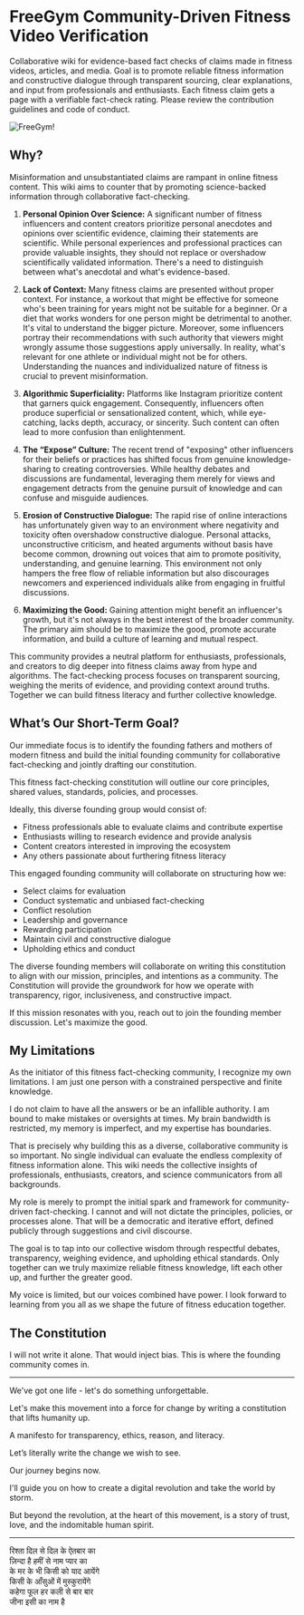 # FreeGym Community-Driven Fitness Video Verification

Collaborative wiki for evidence-based fact checks of claims made in fitness videos, articles, and media. Goal is to promote reliable fitness information and constructive dialogue through transparent sourcing, clear explanations, and input from professionals and enthusiasts. Each fitness claim gets a page with a verifiable fact-check rating. Please review the contribution guidelines and code of conduct.

![FreeGym!](https://github.com/FreeGym/images/assets/128644548/1a129c09-db51-4d85-ae52-6470bf12d1be)

## Why?

Misinformation and unsubstantiated claims are rampant in online fitness content. This wiki aims to counter that by promoting science-backed information through collaborative fact-checking.

1. **Personal Opinion Over Science:** A significant number of fitness influencers and content creators prioritize personal anecdotes and opinions over scientific evidence, claiming their statements are scientific. While personal experiences and professional practices can provide valuable insights, they should not replace or overshadow scientifically validated information. There's a need to distinguish between what's anecdotal and what's evidence-based.

2. **Lack of Context:** Many fitness claims are presented without proper context. For instance, a workout that might be effective for someone who's been training for years might not be suitable for a beginner. Or a diet that works wonders for one person might be detrimental to another. It's vital to understand the bigger picture. Moreover, some influencers portray their recommendations with such authority that viewers might wrongly assume those suggestions apply universally. In reality, what's relevant for one athlete or individual might not be for others. Understanding the nuances and individualized nature of fitness is crucial to prevent misinformation.

3. **Algorithmic Superficiality:** Platforms like Instagram prioritize content that garners quick engagement. Consequently, influencers often produce superficial or sensationalized content, which, while eye-catching, lacks depth, accuracy, or sincerity. Such content can often lead to more confusion than enlightenment.

4. **The “Expose” Culture:** The recent trend of "exposing" other influencers for their beliefs or practices has shifted focus from genuine knowledge-sharing to creating controversies. While healthy debates and discussions are fundamental, leveraging them merely for views and engagement detracts from the genuine pursuit of knowledge and can confuse and misguide audiences.

5. **Erosion of Constructive Dialogue:** The rapid rise of online interactions has unfortunately given way to an environment where negativity and toxicity often overshadow constructive dialogue. Personal attacks, unconstructive criticism, and heated arguments without basis have become common, drowning out voices that aim to promote positivity, understanding, and genuine learning. This environment not only hampers the free flow of reliable information but also discourages newcomers and experienced individuals alike from engaging in fruitful discussions.

6. **Maximizing the Good:** Gaining attention might benefit an influencer's growth, but it's not always in the best interest of the broader community. The primary aim should be to maximize the good, promote accurate information, and build a culture of learning and mutual respect.

This community provides a neutral platform for enthusiasts, professionals, and creators to dig deeper into fitness claims away from hype and algorithms. The fact-checking process focuses on transparent sourcing, weighing the merits of evidence, and providing context around truths. Together we can build fitness literacy and further collective knowledge.

## What’s Our Short-Term Goal?

Our immediate focus is to identify the founding fathers and mothers of modern fitness and build the initial founding community for collaborative fact-checking and jointly drafting our constitution. 

This fitness fact-checking constitution will outline our core principles, shared values, standards, policies, and processes.

Ideally, this diverse founding group would consist of:

- Fitness professionals able to evaluate claims and contribute expertise
- Enthusiasts willing to research evidence and provide analysis
- Content creators interested in improving the ecosystem
- Any others passionate about furthering fitness literacy

This engaged founding community will collaborate on structuring how we:

- Select claims for evaluation
- Conduct systematic and unbiased fact-checking
- Conflict resolution
- Leadership and governance
- Rewarding participation
- Maintain civil and constructive dialogue
- Upholding ethics and conduct

The diverse founding members will collaborate on writing this constitution to align with our mission, principles, and intentions as a community. The Constitution will provide the groundwork for how we operate with transparency, rigor, inclusiveness, and constructive impact.

If this mission resonates with you, reach out to join the founding member discussion. Let's maximize the good.

## My Limitations

As the initiator of this fitness fact-checking community, I recognize my own limitations. I am just one person with a constrained perspective and finite knowledge.

I do not claim to have all the answers or be an infallible authority. I am bound to make mistakes or oversights at times. My brain bandwidth is restricted, my memory is imperfect, and my expertise has boundaries.

That is precisely why building this as a diverse, collaborative community is so important. No single individual can evaluate the endless complexity of fitness information alone. This wiki needs the collective insights of professionals, enthusiasts, creators, and science communicators from all backgrounds.

My role is merely to prompt the initial spark and framework for community-driven fact-checking. I cannot and will not dictate the principles, policies, or processes alone. That will be a democratic and iterative effort, defined publicly through suggestions and civil discourse.

The goal is to tap into our collective wisdom through respectful debates, transparency, weighing evidence, and upholding ethical standards. Only together can we truly maximize reliable fitness knowledge, lift each other up, and further the greater good.

My voice is limited, but our voices combined have power. I look forward to learning from you all as we shape the future of fitness education together.

## The Constitution

I will not write it alone. That would inject bias. This is where the founding community comes in.

---

We've got one life - let's do something unforgettable.

Let's make this movement into a force for change by writing a constitution that lifts humanity up.

A manifesto for transparency, ethics, reason, and literacy.

Let’s literally write the change we wish to see.

Our journey begins now.

I'll guide you on how to create a digital revolution and take the world by storm.

But beyond the revolution, at the heart of this movement, is a story of trust, love, and the indomitable human spirit. 

---

रिश्ता दिल से दिल के ऐतबार का <br>
ज़िन्दा है हमीं से नाम प्यार का <br>
के मर के भी किसी को याद आयेंगे <br>
किसी के आँसुओं में मुस्कुरायेंगे <br>
कहेगा फूल हर कली से बार बार <br>
जीना इसी का नाम है
